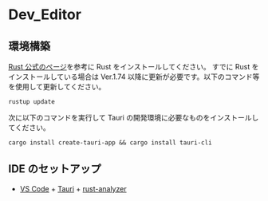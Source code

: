 # Dev_Editor

## 環境構築

[Rust 公式のページ](https://www.rust-lang.org/ja/tools/install)を参考に Rust をインストールしてください。
すでに Rust をインストールしている場合は Ver.1.74 以降に更新が必要です。以下のコマンド等を使用して更新してください。
```
rustup update
```

次に以下のコマンドを実行して Tauri の開発環境に必要なものをインストールしてください。

```
cargo install create-tauri-app && cargo install tauri-cli
```


## IDE のセットアップ

- [VS Code](https://code.visualstudio.com/) + [Tauri](https://marketplace.visualstudio.com/items?itemName=tauri-apps.tauri-vscode) + [rust-analyzer](https://marketplace.visualstudio.com/items?itemName=rust-lang.rust-analyzer)
